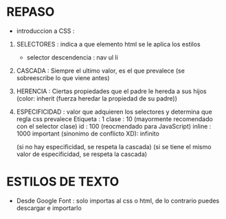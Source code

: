 # REPASO 

- introduccion a CSS : 

1. SELECTORES : indica a que elemento html se le aplica los estilos 
    - selector descendencia : nav ul li
2. CASCADA : Siempre el ultimo valor, es el que prevalece (se sobreescribe lo que viene antes)
3. HERENCIA : Ciertas propiedades que el padre le hereda a sus hijos (color: inherit (fuerza heredar la propiedad de su padre))
4. ESPECIFICIDAD : valor que adquieren los selectores y determina que regla css prevalece
   Etiqueta : 1
   clase : 10 (mayormente recomendado con el selector clase)
   id : 100 (reocmendado para JavaScript)
   inline : 1000
   important (sinonimo de conflicto XD): infinito 

    (si no hay especificidad, se respeta la cascada)
    (si se tiene el mismo valor de especificidad, se respeta la cascada)



# ESTILOS DE TEXTO

- Desde Google Font : solo importas al css o html, de lo contrario puedes descargar e importarlo  




